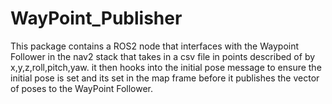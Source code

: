 # WayPoint_Publisher
This package contains a ROS2 node that interfaces with the 
Waypoint Follower in the nav2 stack that takes in a csv file 
in points described of by x,y,z,roll,pitch,yaw. it then hooks into 
the initial pose message to ensure the initial pose is set and its 
set in the map frame before it publishes the vector of poses to the 
WayPoint Follower.

